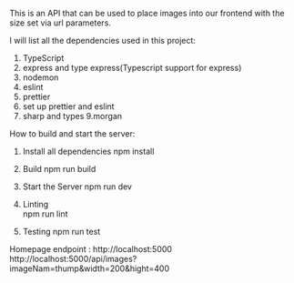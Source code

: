 
This is an API that can be used to place images into our frontend with the size set via url parameters.


 I will list all the dependencies used in this project:

 1. TypeScript
 2. express and type express(Typescript support for express)
 3. nodemon
 5. eslint
 6. prettier
 7. set up prettier and eslint
 8. sharp and types
 9.morgan


 How to build and start the server:
1. Install all dependencies
    npm install

2. Build
   npm run build
3. Start the Server
   npm run dev
4. Linting   
   npm run lint
5. Testing
   npm run test


 Homepage endpoint   :
 http://localhost:5000
 http://localhost:5000/api/images?imageNam=thump&width=200&hight=400
